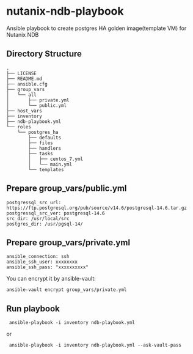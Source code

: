 # nutanix-ndb-playbook

Ansible playbook to create postgres HA golden image(template VM) for Nutanix NDB

## Directory Structure

```
.
├── LICENSE
├── README.md
├── ansible.cfg
├── group_vars
│   └── all
│       ├── private.yml
│       └── public.yml
├── host_vars
├── inventory
├── ndb-playbook.yml
└── roles
    └── postgres_ha
        ├── defaults
        ├── files
        ├── handlers
        ├── tasks
        │   ├── centos_7.yml
        │   └── main.yml
        └── templates
```

## Prepare group_vars/public.yml

```
postgressql_src_url: https://ftp.postgresql.org/pub/source/v14.6/postgresql-14.6.tar.gz
postgressql_src_ver: postgresql-14.6
src_dir: /usr/local/src
postgres_dir: /usr/pgsql-14/
```


## Prepare group_vars/private.yml
```
ansible_connection: ssh 
ansible_ssh_user: xxxxxxxx
ansible_ssh_pass: "xxxxxxxxxx"
```
You can encrypt it by ansible-vault:

```ansible-vault encrypt group_vars/private.yml```


## Run playbook

``` ansible-playbook -i inventory ndb-playbook.yml```

or

``` ansible-playbook -i inventory ndb-playbook.yml --ask-vault-pass```